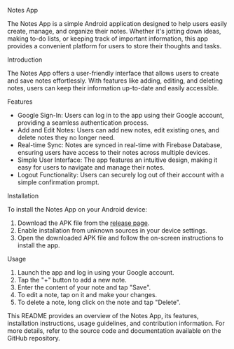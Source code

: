  Notes App

The Notes App is a simple Android application designed to help users easily create, manage, and organize their notes. Whether it's jotting down ideas, making to-do lists, or keeping track of important information, this app provides a convenient platform for users to store their thoughts and tasks.

 Introduction

The Notes App offers a user-friendly interface that allows users to create and save notes effortlessly. With features like adding, editing, and deleting notes, users can keep their information up-to-date and easily accessible.

 Features

- Google Sign-In: Users can log in to the app using their Google account, providing a seamless authentication process.
- Add and Edit Notes: Users can add new notes, edit existing ones, and delete notes they no longer need.
- Real-time Sync: Notes are synced in real-time with Firebase Database, ensuring users have access to their notes across multiple devices.
- Simple User Interface: The app features an intuitive design, making it easy for users to navigate and manage their notes.
- Logout Functionality: Users can securely log out of their account with a simple confirmation prompt.

 Installation

To install the Notes App on your Android device:

1. Download the APK file from the [release page]([https://drive.google.com/file/d/157zCylLs3wv51LCGnEGtVFnpy7atFBp9/view?usp=sharing]).
2. Enable installation from unknown sources in your device settings.
3. Open the downloaded APK file and follow the on-screen instructions to install the app.

 Usage

1. Launch the app and log in using your Google account.
2. Tap the "+" button to add a new note.
3. Enter the content of your note and tap "Save".
4. To edit a note, tap on it and make your changes.
5. To delete a note, long click on the note and tap "Delete".

This README provides an overview of the Notes App, its features, installation instructions, usage guidelines, and contribution information. For more details, refer to the source code and documentation available on the GitHub repository.
